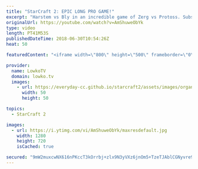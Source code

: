 ```yaml
---
title: "StarCraft 2: EPIC LONG PRO GAME!"
excerpt: "Harstem vs Bly in an incredible game of Zerg vs Protoss. Subscribe for more videos: http://lowko.tv/youtube Solar vs INnoVation: https://goo.gl/gVzpyJ  Easily one of my favourite games of high level gameplay. Nearly 40 minutes of Zerg vs Protoss epicness. Lots of mini-games inside the games. Pretty much"
originalUrl: https://youtube.com/watch?v=AmShuweObYk
type: video
length: PT41M53S
publishedDateTime: 2018-06-30T10:54:26Z
heat: 50

featuredContent: "<iframe width=\"800\" height=\"500\" frameborder=\"0\" src=\"https://www.youtube.com/embed/AmShuweObYk\" allow=\"accelerometer; autoplay; encrypted-media; gyroscope; picture-in-picture\" allowfullscreen></iframe>"

provider:
  name: LowkoTV
  domain: lowko.tv
  images:
    - url: https://everyday-cc.github.io/starcraft2/assets/images/organizations/lowko.tv-50x50.jpg
      width: 50
      height: 50

topics:
  - StarCraft 2

images:
  - url: https://i.ytimg.com/vi/AmShuweObYk/maxresdefault.jpg
    width: 1280
    height: 720
    isCached: true

secured: "9mW2muxcwNX616nPKccT3kOrrbj+zlx9N3yVXz6jnOm5+TzeTJAblCGNyvre9ck7djh1CjkS0cTsBQF0NqwRaRvn1zd5UYpQwy9XcV5uU8nFq9kLtsWyPOb10ro0DYowtwkAgLS+kSmV/9aZstk1gs68wXA/EmQVDBMw1VGgvjf6d1/ObVfK/ZAAXqxWCIOo+f4db+pA3ALnfWBynG6lUHsfIeHVkwk+vQxs18T1T3rpMFv6JLqRasVZW08mUBqTTGojwufDMqEECas7rRSXGwNu7xR/Asp4S28vTI6pcY7GeKFj3apjRF4+X59rF7l7BUa4HcnhHQqZt1A95M4TBaK1sYVLZYRBtsCrTJxY3d1smXnvzT6oSH+Xnf4E4ygv6jxpkBgzoRTFQ9eZ+pPkX87GXCjy5hujSQhHfQ0AY5pHTHcY2+uKN8vjDuSn6DjJ;7UlBGkCEoiV4BXUwSPK4bg=="
---
```


